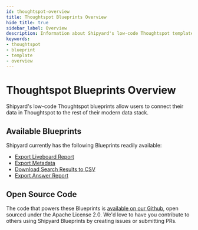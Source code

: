```yaml
---
id: thoughtspot-overview
title: Thoughtspot Blueprints Overview
hide_title: true
sidebar_label: Overview
description: Information about Shipyard's low-code Thoughtspot templates.
keywords:
- thoughtspot
- blueprint
- template
- overview
---
```


# Thoughtspot Blueprints Overview

Shipyard's low-code Thoughtspot blueprints allow users to connect their data in Thoughtspot to the rest of their modern data stack.

## Available Blueprints
Shipyard currently has the following Blueprints readily available: 
- [Export Liveboard Report](thoughtspot-export-liveboard-report.md)
- [Export Metadata](thoughtspot-export-metadata.md)
- [Download Search Results to CSV](thoughtspot-download-search-results-to-csv.md)
- [Export Answer Report](thoughtspot-export-answer-report.md)

## Open Source Code
The code that powers these Blueprints is [available on our Github](https://), open sourced under the Apache License 2.0. We'd love to have you contribute to others using Shipyard Blueprints by creating issues or submitting PRs.

